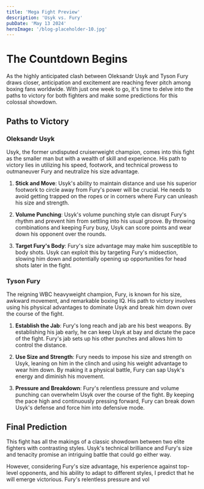 ```yaml
---
title: 'Mega Fight Preview'
description: 'Usyk vs. Fury'
pubDate: 'May 13 2024'
heroImage: '/blog-placeholder-10.jpg'
---
```


# The Countdown Begins

As the highly anticipated clash between Oleksandr Usyk and Tyson Fury draws closer, anticipation and excitement are reaching fever pitch among boxing fans worldwide. With just one week to go, it's time to delve into the paths to victory for both fighters and make some predictions for this colossal showdown.

## Paths to Victory

### Oleksandr Usyk

Usyk, the former undisputed cruiserweight champion, comes into this fight as the smaller man but with a wealth of skill and experience. His path to victory lies in utilizing his speed, footwork, and technical prowess to outmaneuver Fury and neutralize his size advantage.

1. **Stick and Move**: Usyk's ability to maintain distance and use his superior footwork to circle away from Fury's power will be crucial. He needs to avoid getting trapped on the ropes or in corners where Fury can unleash his size and strength.

2. **Volume Punching**: Usyk's volume punching style can disrupt Fury's rhythm and prevent him from settling into his usual groove. By throwing combinations and keeping Fury busy, Usyk can score points and wear down his opponent over the rounds.

3. **Target Fury's Body**: Fury's size advantage may make him susceptible to body shots. Usyk can exploit this by targeting Fury's midsection, slowing him down and potentially opening up opportunities for head shots later in the fight.

### Tyson Fury

The reigning WBC heavyweight champion, Fury, is known for his size, awkward movement, and remarkable boxing IQ. His path to victory involves using his physical advantages to dominate Usyk and break him down over the course of the fight.

1. **Establish the Jab**: Fury's long reach and jab are his best weapons. By establishing his jab early, he can keep Usyk at bay and dictate the pace of the fight. Fury's jab sets up his other punches and allows him to control the distance.

2. **Use Size and Strength**: Fury needs to impose his size and strength on Usyk, leaning on him in the clinch and using his weight advantage to wear him down. By making it a physical battle, Fury can sap Usyk's energy and diminish his movement.

3. **Pressure and Breakdown**: Fury's relentless pressure and volume punching can overwhelm Usyk over the course of the fight. By keeping the pace high and continuously pressing forward, Fury can break down Usyk's defense and force him into defensive mode.

## Final Prediction

This fight has all the makings of a classic showdown between two elite fighters with contrasting styles. Usyk's technical brilliance and Fury's size and tenacity promise an intriguing battle that could go either way.

However, considering Fury's size advantage, his experience against top-level opponents, and his ability to adapt to different styles, I predict that he will emerge victorious. Fury's relentless pressure and vol
